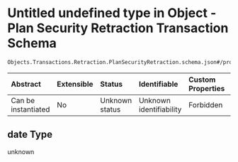 # Untitled undefined type in Object - Plan Security Retraction Transaction Schema

```txt
Objects.Transactions.Retraction.PlanSecurityRetraction.schema.json#/properties/date
```



| Abstract            | Extensible | Status         | Identifiable            | Custom Properties | Additional Properties | Access Restrictions | Defined In                                                                                                                                    |
| :------------------ | :--------- | :------------- | :---------------------- | :---------------- | :-------------------- | :------------------ | :-------------------------------------------------------------------------------------------------------------------------------------------- |
| Can be instantiated | No         | Unknown status | Unknown identifiability | Forbidden         | Allowed               | none                | [PlanSecurityRetraction.schema.json*](../../schema/objects/transactions/retraction/PlanSecurityRetraction.schema.json "open original schema") |

## date Type

unknown
